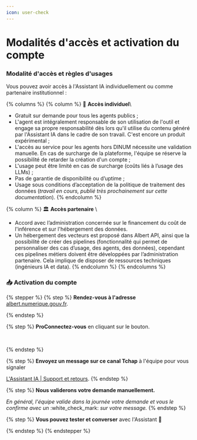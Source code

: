 ```yaml
---
icon: user-check
---
```


# Modalités d'accès et activation du compte

### Modalité d'accès et règles d'usages&#x20;

Vous pouvez avoir accès à l'Assistant IA individuellement ou comme partenaire institutionnel :&#x20;



{% columns %}
{% column %}
👤 **Accès individuel**\


* Gratuit sur demande pour tous les agents publics ;
* L'agent est intégralement responsable de son utilisation de l'outil et engage sa propre responsabilité dès lors qu'il utilise du contenu généré par l'Assistant IA dans le cadre de son travail. C'est encore un produit expérimental ;
* L'accès au service pour les agents hors DINUM nécessite une validation manuelle. En cas de surcharge de la plateforme, l'équipe se réserve la possibilité de retarder la création d'un compte ;
* L'usage peut être limité en cas de surcharge (coûts liés à l’usage des LLMs) ;
* Pas de garantie de disponibilité ou d’uptime ;
* Usage sous conditions d’acceptation de la politique de traitement des données (_travail en cours, publié très prochainement sur cette documentation_).
{% endcolumn %}

{% column %}
🏛️ **Accès partenaire** \


* Accord avec l’administration concernée sur le financement du coût de l'inférence et sur l'hébergement des données.
* Un hébergement des vecteurs est proposé dans Albert API, ainsi que la possibilité de créer des pipelines (fonctionnalité qui permet de personnaliser des cas d’usage, des agents, des données), cependant ces pipelines métiers doivent être développées par l’administration partenaire. Cela implique de disposer de ressources techniques (ingénieurs IA et data).&#x20;
{% endcolumn %}
{% endcolumns %}



### **📥 Activation du compte**&#x20;

{% stepper %}
{% step %}
**Rendez-vous à l'adresse** [albert.numerique.gouv.fr](http://albert.numerique.gouv.fr/).


{% endstep %}

{% step %}
**ProConnectez-vous** en cliquant sur le bouton.&#x20;

<div align="left"><figure><img src="../.gitbook/assets/Capture d’écran 2025-09-10 à 15.33.14.png" alt="" width="106"><figcaption></figcaption></figure></div>
{% endstep %}

{% step %}
**Envoyez un message sur ce canal Tchap** à l'équipe pour vous signaler

&#x20; [L'Assistant IA | Support et retours](https://tchap.gouv.fr/#/room/!gpLYRJyIwdkcHBGYeC:agent.dinum.tchap.gouv.fr).
{% endstep %}

{% step %}
**Nous validerons votre demande manuellement.**

&#x20;_En général, l'équipe valide dans la journée votre demande et vous le confirme avec un_ :white\_check\_mark: _sur votre message._&#x20;
{% endstep %}

{% step %}
**Vous pouvez tester et converser** avec l'Assistant 💬


{% endstep %}
{% endstepper %}

